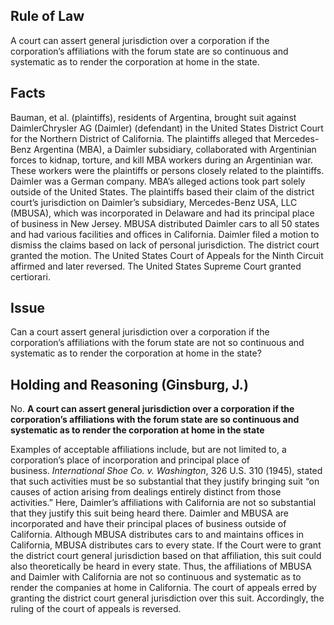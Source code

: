 ## Rule of Law

A court can assert general jurisdiction over a corporation if the corporation’s affiliations with the forum state are so continuous and systematic as to render the corporation at home in the state.

## Facts

Bauman, et al. (plaintiffs), residents of Argentina, brought suit against DaimlerChrysler AG (Daimler) (defendant) in the United States District Court for the Northern District of California. The plaintiffs alleged that Mercedes-Benz Argentina (MBA), a Daimler subsidiary, collaborated with Argentinian forces to kidnap, torture, and kill MBA workers during an Argentinian war. These workers were the plaintiffs or persons closely related to the plaintiffs. Daimler was a German company. MBA’s alleged actions took part solely outside of the United States. The plaintiffs based their claim of the district court’s jurisdiction on Daimler’s subsidiary, Mercedes-Benz USA, LLC (MBUSA), which was incorporated in Delaware and had its principal place of business in New Jersey. MBUSA distributed Daimler cars to all 50 states and had various facilities and offices in California. Daimler filed a motion to dismiss the claims based on lack of personal jurisdiction. The district court granted the motion. The United States Court of Appeals for the Ninth Circuit affirmed and later reversed. The United States Supreme Court granted certiorari.

## Issue

Can a court assert general jurisdiction over a corporation if the corporation’s affiliations with the forum state are not so continuous and systematic as to render the corporation at home in the state?

## Holding and Reasoning (Ginsburg, J.)

No. **A court can assert general jurisdiction over a corporation if the corporation’s affiliations with the forum state are so continuous and systematic as to render the corporation at home in the state**

Examples of acceptable affiliations include, but are not limited to, a corporation’s place of incorporation and principal place of business. _International Shoe Co. v. Washington_, 326 U.S. 310 (1945), stated that such activities must be so substantial that they justify bringing suit “on causes of action arising from dealings entirely distinct from those activities.” Here, Daimler’s affiliations with California are not so substantial that they justify this suit being heard there. Daimler and MBUSA are incorporated and have their principal places of business outside of California. Although MBUSA distributes cars to and maintains offices in California, MBUSA distributes cars to every state. If the Court were to grant the district court general jurisdiction based on that affiliation, this suit could also theoretically be heard in every state. Thus, the affiliations of MBUSA and Daimler with California are not so continuous and systematic as to render the companies at home in California. The court of appeals erred by granting the district court general jurisdiction over this suit. Accordingly, the ruling of the court of appeals is reversed.